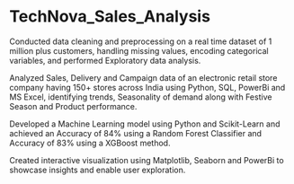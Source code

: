 # TechNova_Sales_Analysis
Conducted data cleaning and preprocessing on a real time dataset of 1 million plus customers, handling missing values, encoding categorical variables, and performed Exploratory data analysis.

Analyzed Sales, Delivery and Campaign data of an electronic retail store company having 150+ stores across India using Python, SQL, PowerBi and MS Excel, identifying trends, Seasonality of demand along with Festive Season and Product performance.

Developed a Machine Learning model using Python and Scikit-Learn and achieved an Accuracy of 84% using a Random Forest Classifier and Accuracy of 83% using a XGBoost method.

Created interactive visualization using Matplotlib, Seaborn and PowerBi to showcase insights and enable user exploration.

